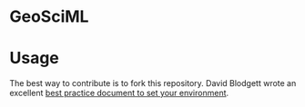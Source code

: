# GeoSciML

# Usage

The best way to contribute is to fork this repository. David Blodgett wrote an excellent [best practice document to set your environment](https://gist.github.com/dblodgett-usgs/5fe48b740392d7ecf9b87d03c6c4db6a).

